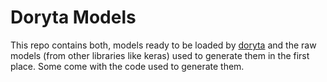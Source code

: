 # Doryta Models

This repo contains both, models ready to be loaded by [doryta][] and the raw models (from
other libraries like keras) used to generate them in the first place. Some come with the
code used to generate them.

[doryta]: https://github.com/helq/doryta

